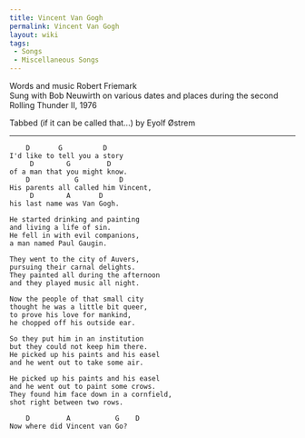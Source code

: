 ```yaml
---
title: Vincent Van Gogh
permalink: Vincent Van Gogh
layout: wiki
tags:
 - Songs
 - Miscellaneous Songs
---
```


Words and music Robert Friemark  
Sung with Bob Neuwirth on various dates and places during the second
Rolling Thunder II, 1976

Tabbed (if it can be called that...) by Eyolf Østrem  

* * * * *

        D       G          D
    I'd like to tell you a story
         D        G         D
    of a man that you might know.
        D           G          D
    His parents all called him Vincent,
         D        A       D
    his last name was Van Gogh.

    He started drinking and painting
    and living a life of sin.
    He fell in with evil companions,
    a man named Paul Gaugin.

    They went to the city of Auvers,
    pursuing their carnal delights.
    They painted all during the afternoon
    and they played music all night.

    Now the people of that small city
    thought he was a little bit queer,
    to prove his love for mankind,
    he chopped off his outside ear.

    So they put him in an institution
    but they could not keep him there.
    He picked up his paints and his easel
    and he went out to take some air.

    He picked up his paints and his easel
    and he went out to paint some crows.
    They found him face down in a cornfield,
    shot right between two rows.

        D         A           G    D
    Now where did Vincent van Go?
